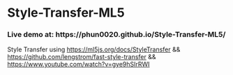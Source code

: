 # Style-Transfer-ML5

<h3>Live demo at: https://phun0020.github.io/Style-Transfer-ML5/</h3>


Style Transfer using 
https://ml5js.org/docs/StyleTransfer && 
https://github.com/lengstrom/fast-style-transfer && 
https://www.youtube.com/watch?v=gye9hSIrRWI
